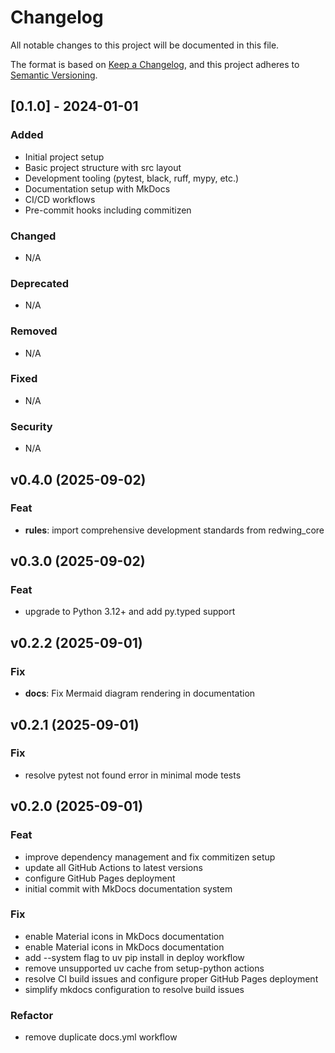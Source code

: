 # Changelog

All notable changes to this project will be documented in this file.

The format is based on [Keep a Changelog](https://keepachangelog.com/en/1.0.0/),
and this project adheres to [Semantic Versioning](https://semver.org/spec/v2.0.0.html).

## [0.1.0] - 2024-01-01

### Added
- Initial project setup
- Basic project structure with src layout
- Development tooling (pytest, black, ruff, mypy, etc.)
- Documentation setup with MkDocs
- CI/CD workflows
- Pre-commit hooks including commitizen

### Changed
- N/A

### Deprecated
- N/A

### Removed
- N/A

### Fixed
- N/A

### Security
- N/A

## v0.4.0 (2025-09-02)

### Feat

- **rules**: import comprehensive development standards from redwing_core

## v0.3.0 (2025-09-02)

### Feat

- upgrade to Python 3.12+ and add py.typed support

## v0.2.2 (2025-09-01)

### Fix

- **docs**: Fix Mermaid diagram rendering in documentation

## v0.2.1 (2025-09-01)

### Fix

- resolve pytest not found error in minimal mode tests

## v0.2.0 (2025-09-01)

### Feat

- improve dependency management and fix commitizen setup
- update all GitHub Actions to latest versions
- configure GitHub Pages deployment
- initial commit with MkDocs documentation system

### Fix

- enable Material icons in MkDocs documentation
- enable Material icons in MkDocs documentation
- add --system flag to uv pip install in deploy workflow
- remove unsupported uv cache from setup-python actions
- resolve CI build issues and configure proper GitHub Pages deployment
- simplify mkdocs configuration to resolve build issues

### Refactor

- remove duplicate docs.yml workflow
